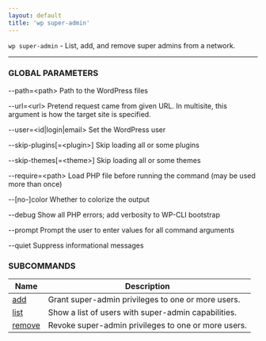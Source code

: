 ```yaml
---
layout: default
title: 'wp super-admin'
---
```


`wp super-admin` - List, add, and remove super admins from a network.

<hr />



### GLOBAL PARAMETERS

  \--path=&lt;path&gt;
      Path to the WordPress files

  \--url=&lt;url&gt;
      Pretend request came from given URL. In multisite, this argument is how the target site is specified.

  \--user=&lt;id|login|email&gt;
      Set the WordPress user

  \--skip-plugins[=&lt;plugin&gt;]
      Skip loading all or some plugins

  \--skip-themes[=&lt;theme&gt;]
      Skip loading all or some themes

  \--require=&lt;path&gt;
      Load PHP file before running the command (may be used more than once)

  \--[no-]color
      Whether to colorize the output

  \--debug
      Show all PHP errors; add verbosity to WP-CLI bootstrap

  \--prompt
      Prompt the user to enter values for all command arguments

  \--quiet
      Suppress informational messages



### SUBCOMMANDS

<table>
	<thead>
	<tr>
		<th>Name</th>
		<th>Description</th>
	</tr>
	</thead>
	<tbody>
		<tr>
			<td><a href="/commands/super-admin/add/">add</a></td>
			<td>Grant super-admin privileges to one or more users.</td>
		</tr>
		<tr>
			<td><a href="/commands/super-admin/list/">list</a></td>
			<td>Show a list of users with super-admin capabilities.</td>
		</tr>
		<tr>
			<td><a href="/commands/super-admin/remove/">remove</a></td>
			<td>Revoke super-admin privileges to one or more users.</td>
		</tr>
	</tbody>
</table>
